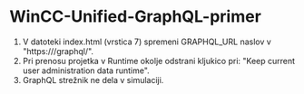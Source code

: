 # WinCC-Unified-GraphQL-primer

1. V datoteki index.html (vrstica 7) spremeni GRAPHQL_URL naslov v "https://<hostname>/graphql/".
2. Pri prenosu projetka v Runtime okolje odstrani kljukico pri: "Keep current user administration data runtime".
3. GraphQL strežnik ne dela v simulaciji.

